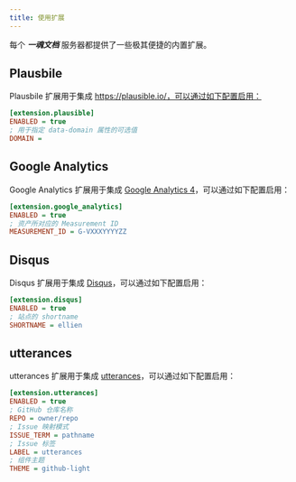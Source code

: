 ```yaml
---
title: 使用扩展
---
```


每个 _**一魂文档**_ 服务器都提供了一些极其便捷的内置扩展。

## Plausbile

Plausbile 扩展用于集成 https://plausible.io/，可以通过如下配置启用：

```ini
[extension.plausible]
ENABLED = true
; 用于指定 data-domain 属性的可选值
DOMAIN =
```

## Google Analytics

Google Analytics 扩展用于集成 [Google Analytics 4](https://developers.google.com/analytics/devguides/collection/ga4)，可以通过如下配置启用：

```ini
[extension.google_analytics]
ENABLED = true
; 资产所对应的 Measurement ID
MEASUREMENT_ID = G-VXXXYYYYZZ
```

## Disqus

Disqus 扩展用于集成 [Disqus](https://disqus.com/)，可以通过如下配置启用：

```ini
[extension.disqus]
ENABLED = true
; 站点的 shortname
SHORTNAME = ellien
```

## utterances

utterances 扩展用于集成 [utterances](https://utteranc.es/)，可以通过如下配置启用：

```ini
[extension.utterances]
ENABLED = true
; GitHub 仓库名称
REPO = owner/repo
; Issue 映射模式
ISSUE_TERM = pathname
; Issue 标签
LABEL = utterances
; 组件主题
THEME = github-light
```
